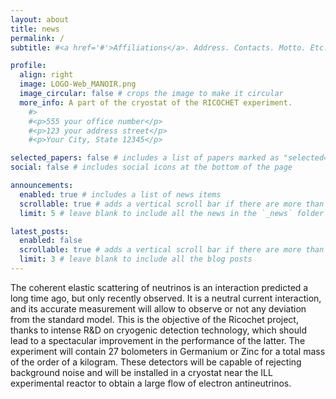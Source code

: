 ```yaml
---
layout: about
title: news
permalink: /
subtitle: #<a href='#'>Affiliations</a>. Address. Contacts. Motto. Etc.

profile:
  align: right
  image: LOGO-Web_MANOIR.png
  image_circular: false # crops the image to make it circular
  more_info: A part of the cryostat of the RICOCHET experiment.  
    #>
    #<p>555 your office number</p>
    #<p>123 your address street</p>
    #<p>Your City, State 12345</p>

selected_papers: false # includes a list of papers marked as "selected={true}"
social: false # includes social icons at the bottom of the page

announcements:
  enabled: true # includes a list of news items
  scrollable: true # adds a vertical scroll bar if there are more than 3 news items
  limit: 5 # leave blank to include all the news in the `_news` folder

latest_posts:
  enabled: false
  scrollable: true # adds a vertical scroll bar if there are more than 3 new posts items
  limit: 3 # leave blank to include all the blog posts
---
```


The coherent elastic scattering of neutrinos is an interaction predicted a long time ago, but only recently observed. It is a neutral current interaction, and its accurate measurement will allow to observe or not any deviation from the standard model.
This is the objective of the Ricochet project, thanks to intense R&D on cryogenic detection technology, which should lead to a spectacular improvement in the performance of the latter. The experiment will contain 27 bolometers in Germanium or Zinc for a total mass of the order of a kilogram. These detectors will be capable of rejecting background noise and will be installed in a cryostat near the ILL experimental reactor to obtain a large flow of electron antineutrinos.